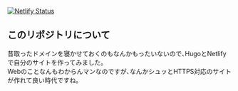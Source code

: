 [![Netlify Status](https://api.netlify.com/api/v1/badges/b78ad9d0-8b34-475c-b85f-95ff497ced8f/deploy-status)](https://app.netlify.com/sites/romantic-sinoussi-c47888/deploys)

 ## このリポジトリについて
 
昔取ったドメインを寝かせておくのもなんかもったいないので､HugoとNetlifyで自分のサイトを作ってみました｡ <br>
Webのことなんもわからんマンなのですが､なんかシュッとHTTPS対応のサイトが作れて良い時代ですね｡
